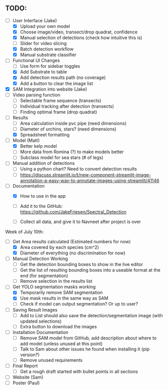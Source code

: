 ## TODO:
- [ ] User Interface (Jake)
    - [x] Upload your own model
    - [x] Choose image/video, transect/drop quadrat, confidence
    - [x] Manual selection of detections (check how intuitive this is)
    - [ ] Slider for video slicing
    - [x] Batch detection workflow
    - [x] Manual substrate classifier
- [ ] Functional UI Changes
    - [ ] Use form for sidebar toggles
    - [x] Add Substrate to table
    - [x] Add detection results path (no coverage)
    - [x] Add a button to clear the image list
- [x] SAM Integration into website (Jake)
- [ ] Video parsing function
    - [ ] Selectable frame sequence (transects)
    - [ ] Individual tracking after detection (transects)
    - [ ] Finding optimal frame (drop quadrat)
- [ ] Results
    - [ ] Area calculation inside pvc pipe (need dimensions)
    - [ ] Diameter of urchins, stars? (need dimensions)
    - [x] Spreadsheet formatting
- [ ] Model (Matt)
    - [x] Better kelp model
    - [ ] More data from Romina (?) to make models better
    - [ ] Subclass model for sea stars (# of legs)
- [ ] Manual addition of detections
    - [ ] Using a python chart? Need to convert detection results 
    - [ ] https://discuss.streamlit.io/t/new-component-streamlit-image-annotation-a-easy-way-to-annotate-images-using-streamlit/41146
- [ ] Documentation
    - [x] How to use in the app
    - [ ] Add it to the GitHub: https://github.com/JakeFriesen/Spectral_Detection
    - [ ] Collect all data, and give it to Navneet after project is over


Week of July 10th:
- [ ] Get Area results calculated (Estimated numbers for now)
    - [x] Area covered by each species (cm^2)
    - [x] Diameter of everything (no discrimination for now)
- [ ] Manual Detection Working
    - [ ] Get the detection bounding boxes to show in the live editor
    - [ ] Get the list of resulting bounding boxes into a useable format at the end (for segmentation)
    - [ ] Remove selection in the results list
- [ ] Get YOLO segmentation masks working
    - [x] Temporarily remove SAM segmentation
    - [x] Use mask results in the same way as SAM
    - [ ] Check if model can output segmentation? Or up to user?
- [ ] Saving Result Images
    - [ ] Add to List should also save the detection/segmentation image (with updated selections)
    - [ ] Extra button to download the images
- [ ] Installation Documentation
    - [ ] Remove SAM model from GitHub, add description about where to add model (unless unused at this point)
    - [ ] Talk to Sam about other issues he found when installing it (pip version?)
    - [ ] Remove unused requirements
- [ ] Final Report
    - [ ] Get a rough draft started with bullet points in all sections
- [ ] Website (Sam)
- [ ] Poster (Paul)
